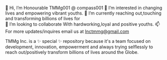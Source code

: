 👋 Hi, I’m Honourable TMMg001 @ compass001
👀 I’m interested in changing lives and empowering vibrant youths.
🌱 I’m currently reaching out,touching  and transforming billions of lives for  
💞️ I’m looking to collaborate With hardworking,loyal and positive youths.
📫 For more updates/inquires email us at Inctmmg@gmail.com

TMMg Inc. is a ✨ special ✨ repository because it's a team focused on development, innovation, empowerment and always trying selflessly to reach out/positively transform billions of lives around the Globe.
